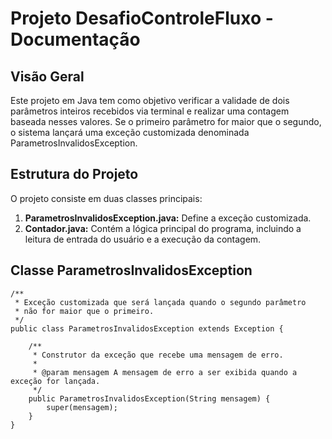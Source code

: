 # **Projeto DesafioControleFluxo - Documentação**
## Visão Geral
Este projeto em Java tem como objetivo verificar a validade de dois parâmetros inteiros recebidos via terminal e realizar uma contagem baseada nesses valores. Se o primeiro parâmetro for maior que o segundo, o sistema lançará uma exceção customizada denominada ParametrosInvalidosException.

## Estrutura do Projeto
O projeto consiste em duas classes principais:

1. **ParametrosInvalidosException.java:** Define a exceção customizada.
2. **Contador.java:** Contém a lógica principal do programa, incluindo a leitura de entrada do usuário e a execução da contagem.

## Classe ParametrosInvalidosException
```
/**
 * Exceção customizada que será lançada quando o segundo parâmetro
 * não for maior que o primeiro.
 */
public class ParametrosInvalidosException extends Exception {
    
    /**
     * Construtor da exceção que recebe uma mensagem de erro.
     *
     * @param mensagem A mensagem de erro a ser exibida quando a exceção for lançada.
     */
    public ParametrosInvalidosException(String mensagem) {
        super(mensagem);
    }
}

```
